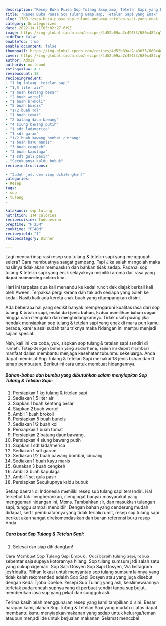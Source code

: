 ```yaml
---
description: "Resep Buka Puasa Sop Tulang &amp;amp; Tetelan Sapi yang Enak"
title: "Resep Buka Puasa Sop Tulang &amp;amp; Tetelan Sapi yang Enak"
slug: 1709-resep-buka-puasa-sop-tulang-and-amp-tetelan-sapi-yang-enak
category: Uncategorized
date: 2022-10-11T03:02:27.639Z
image: https://img-global.cpcdn.com/recipes/4d52b09aa2c49033/680x482cq70/sop-tulang-tetelan-sapi-foto-resep-utama.jpg
hideToc: false
enableToc: true
enableTocContent: false
thumbnail: https://img-global.cpcdn.com/recipes/4d52b09aa2c49033/680x482cq70/sop-tulang-tetelan-sapi-foto-resep-utama.jpg
cover: https://img-global.cpcdn.com/recipes/4d52b09aa2c49033/680x482cq70/sop-tulang-tetelan-sapi-foto-resep-utama.jpg
author: Admin
authorAv: notfound
ratingvalue: 4.1
reviewcount: 18
recipeingredient:
- "1 kg tulang  tetelan sapi"
- "1,5 liter air"
- "1 buah kentang besar"
- "2 buah wortel"
- "1 buah brokoli"
- "5 buah buncis"
- "1/2 buah kol"
- "1 buah tomat"
- "2 batang daun bawang"
- "4 siung bawang putih"
- "1 sdt ladamerica"
- "1 sdt garam"
- "1/2 buah bawang bombai cincang"
- "1 buah kayu manis"
- "3 buah cengkeh"
- "3 buah kapulaga"
- "1 sdt gula pasir"
- "Secukupnya kaldu bubuk"
recipeinstructions:

- "Sudah jadi dan siap dihidangkan!"
categories:
- Resep
tags:
- sop
- tulang
- 

katakunci: sop tulang  
nutrition: 134 calories
recipecuisine: Indonesian
preptime: "PT25M"
cooktime: "PT40M"
recipeyield: "1"
recipecategory: Dinner

---
```



Lagi mencari inspirasi resep sop tulang &amp; tetelan sapi yang menggugah selera? Cara membuatnya sangat gampang. Tapi Jika salah mengolah maka hasilnya tidak akan memuaskan dan bahkan tidak sedap. Padahal sop tulang &amp; tetelan sapi yang enak selayaknya memiliki aroma dan rasa yang dapat memancing selera kita.


Hari ini terpaksa dua kali memandu ke kedai runcit dek diajak berkali kali oleh Aween. Terpaksa pergi kerana dah tak ada sesiapa yang boleh ke kedai. Nasib baik ada kereta anak buah yang ditumpangkan di sini.

Ada beberapa hal yang sedikit banyak mempengaruhi kualitas rasa dari sop tulang &amp; tetelan sapi, mulai dari jenis bahan, kedua pemilihan bahan segar hingga cara mengolah dan menghidangkannya. Tidak usah pusing jika hendak menyiapkan sop tulang &amp; tetelan sapi yang enak di mana pun kamu berada, karena asal sudah tahu triknya maka hidangan ini mampu menjadi sajian spesial.


Nah, kali ini kita coba, yuk, siapkan sop tulang &amp; tetelan sapi sendiri di rumah. Tetap dengan bahan yang sederhana, sajian ini dapat memberi manfaat dalam membantu menjaga kesehatan tubuhmu sekeluarga. Anda dapat membuat Sop Tulang &amp; Tetelan Sapi memakai 18 jenis bahan dan 0 tahap pembuatan. Berikut ini cara untuk membuat hidangannya.

<!--inarticleads1-->

##### Bahan-bahan dan bumbu yang dibutuhkan dalam menyiapkan Sop Tulang &amp; Tetelan Sapi:

1. Persiapkan 1 kg tulang &amp; tetelan sapi
1. Sediakan 1,5 liter air
1. Siapkan 1 buah kentang besar
1. Siapkan 2 buah wortel
1. Ambil 1 buah brokoli
1. Persiapkan 5 buah buncis
1. Sediakan 1/2 buah kol
1. Persiapkan 1 buah tomat
1. Persiapkan 2 batang daun bawang,
1. Persiapkan 4 siung bawang putih
1. Siapkan 1 sdt lada/merica
1. Sediakan 1 sdt garam
1. Sediakan 1/2 buah bawang bombai, cincang
1. Sediakan 1 buah kayu manis
1. Gunakan 3 buah cengkeh
1. Ambil 3 buah kapulaga
1. Ambil 1 sdt gula pasir
1. Persiapkan Secukupnya kaldu bubuk


Setiap daerah di Indonesia memiliki resep sup tulang sapi tersendiri. Hal tersebut tak mengherankan, mengingat banyak masyarakat yang menggemari hidangan ini, Moms. Tambahkan air, dan masukkan tulangan sapi, tunggu sampai mendidih. Dengan bahan yang cenderung mudah didapat, serta pembuatannya yang tidak terlalu rumit, resep sop tulang sapi berikut akan sangat direkomendasikan dan bahan referensi buku resep Anda. 

<!--inarticleads2-->

##### Cara buat Sop Tulang &amp; Tetelan Sapi:


1. Selesai dan siap dihidangkan!

Cara Membuat Sop Tulang Sapi Empuk : Cuci bersih tulang sapi, rebus sebentar saja supaya kotorannya hilang. Sop tulang sumsum jadi salah satu yang cukup digemari. Sop Sapi Gosyen Sop Sapi Gosyen, Via Instagram jesfridalfa. Pilihan lokasi untuk menyantap sop tulang sumsum lainnya yang tidak kalah rekomended adalah Sop Sapi Gosyen atau yang juga disebut dengan Kedai Tjoba Doeloe. Resepi Sup Tulang yang asli, keistimewaannya terletak pada rencah supnya yang di perbuat sendiri tanpa sup bujut, memberikan rasa sup yang pekat dan sungguh asli. 

Terima kasih telah menggunakan resep yang kami tampilkan di sini. Besar harapan kami, olahan Sop Tulang &amp; Tetelan Sapi yang mudah di atas dapat membantu kamu menyiapkan makanan yang sedap untuk keluarga/teman ataupun menjadi ide untuk berjualan makanan. Selamat mencoba!
